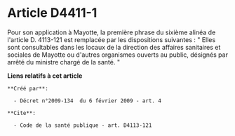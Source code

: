 # Article D4411-1

Pour son application à Mayotte, la première phrase du sixième alinéa de l'article D. 4113-121 est remplacée par les
dispositions suivantes : " Elles sont consultables dans les locaux de la direction des affaires sanitaires et sociales de
Mayotte ou d'autres organismes ouverts au public, désignés par arrêté du ministre chargé de la santé. "

**Liens relatifs à cet article**

	**Créé par**:

	  - Décret n°2009-134  du 6 février 2009 - art. 4

	**Cite**:

	  - Code de la santé publique - art. D4113-121
